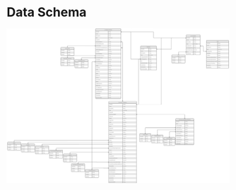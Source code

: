 # Data Schema

<a href="/images/schema-update-2022-12-15.jpg" title="Open schema">![Schema](../images/schema-update-2022-12-15.jpg)</a>
